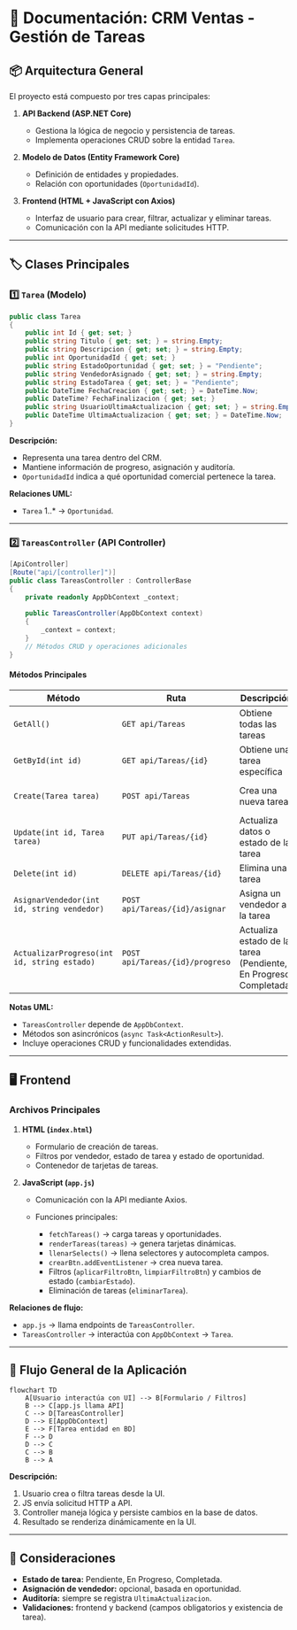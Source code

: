 # 📄 Documentación: CRM Ventas - Gestión de Tareas

## 📦 Arquitectura General

El proyecto está compuesto por tres capas principales:

1. **API Backend (ASP.NET Core)**

   * Gestiona la lógica de negocio y persistencia de tareas.
   * Implementa operaciones CRUD sobre la entidad `Tarea`.

2. **Modelo de Datos (Entity Framework Core)**

   * Definición de entidades y propiedades.
   * Relación con oportunidades (`OportunidadId`).

3. **Frontend (HTML + JavaScript con Axios)**

   * Interfaz de usuario para crear, filtrar, actualizar y eliminar tareas.
   * Comunicación con la API mediante solicitudes HTTP.

---

## 🏷 Clases Principales

### 1️⃣ `Tarea` (Modelo)

```csharp
public class Tarea
{
    public int Id { get; set; }
    public string Titulo { get; set; } = string.Empty;
    public string Descripcion { get; set; } = string.Empty;
    public int OportunidadId { get; set; }
    public string EstadoOportunidad { get; set; } = "Pendiente";
    public string VendedorAsignado { get; set; } = string.Empty;
    public string EstadoTarea { get; set; } = "Pendiente";
    public DateTime FechaCreacion { get; set; } = DateTime.Now;
    public DateTime? FechaFinalizacion { get; set; }
    public string UsuarioUltimaActualizacion { get; set; } = string.Empty;
    public DateTime UltimaActualizacion { get; set; } = DateTime.Now;
}
```

**Descripción:**

* Representa una tarea dentro del CRM.
* Mantiene información de progreso, asignación y auditoría.
* `OportunidadId` indica a qué oportunidad comercial pertenece la tarea.

**Relaciones UML:**

* `Tarea` 1..\* → `Oportunidad`.

---

### 2️⃣ `TareasController` (API Controller)

```csharp
[ApiController]
[Route("api/[controller]")]
public class TareasController : ControllerBase
{
    private readonly AppDbContext _context;
    
    public TareasController(AppDbContext context)
    {
        _context = context;
    }
    // Métodos CRUD y operaciones adicionales
}
```

#### Métodos Principales

| Método                                      | Ruta                            | Descripción                                                       | Retorno                  |
| ------------------------------------------- | ------------------------------- | ----------------------------------------------------------------- | ------------------------ |
| `GetAll()`                                  | `GET api/Tareas`                | Obtiene todas las tareas                                          | `List<Tarea>`            |
| `GetById(int id)`                           | `GET api/Tareas/{id}`           | Obtiene una tarea específica                                      | `Tarea` o `NotFound`     |
| `Create(Tarea tarea)`                       | `POST api/Tareas`               | Crea una nueva tarea                                              | `Tarea` creada con ID    |
| `Update(int id, Tarea tarea)`               | `PUT api/Tareas/{id}`           | Actualiza datos o estado de la tarea                              | `NoContent` o `NotFound` |
| `Delete(int id)`                            | `DELETE api/Tareas/{id}`        | Elimina una tarea                                                 | `Ok` o `NotFound`        |
| `AsignarVendedor(int id, string vendedor)`  | `POST api/Tareas/{id}/asignar`  | Asigna un vendedor a la tarea                                     | `Tarea` actualizada      |
| `ActualizarProgreso(int id, string estado)` | `POST api/Tareas/{id}/progreso` | Actualiza estado de la tarea (Pendiente, En Progreso, Completada) | `Tarea` actualizada      |

**Notas UML:**

* `TareasController` depende de `AppDbContext`.
* Métodos son asincrónicos (`async Task<ActionResult>`).
* Incluye operaciones CRUD y funcionalidades extendidas.

---

## 🖥 Frontend

### Archivos Principales

1. **HTML (`index.html`)**

   * Formulario de creación de tareas.
   * Filtros por vendedor, estado de tarea y estado de oportunidad.
   * Contenedor de tarjetas de tareas.

2. **JavaScript (`app.js`)**

   * Comunicación con la API mediante Axios.
   * Funciones principales:

     * `fetchTareas()` → carga tareas y oportunidades.
     * `renderTareas(tareas)` → genera tarjetas dinámicas.
     * `llenarSelects()` → llena selectores y autocompleta campos.
     * `crearBtn.addEventListener` → crea nueva tarea.
     * Filtros (`aplicarFiltroBtn`, `limpiarFiltroBtn`) y cambios de estado (`cambiarEstado`).
     * Eliminación de tareas (`eliminarTarea`).

**Relaciones de flujo:**

* `app.js` → llama endpoints de `TareasController`.
* `TareasController` → interactúa con `AppDbContext` → `Tarea`.

---

## 🔗 Flujo General de la Aplicación

```mermaid
flowchart TD
    A[Usuario interactúa con UI] --> B[Formulario / Filtros]
    B --> C[app.js llama API]
    C --> D[TareasController]
    D --> E[AppDbContext]
    E --> F[Tarea entidad en BD]
    F --> D
    D --> C
    C --> B
    B --> A
```

**Descripción:**

1. Usuario crea o filtra tareas desde la UI.
2. JS envía solicitud HTTP a API.
3. Controller maneja lógica y persiste cambios en la base de datos.
4. Resultado se renderiza dinámicamente en la UI.

---

## 📌 Consideraciones

* **Estado de tarea:** Pendiente, En Progreso, Completada.
* **Asignación de vendedor:** opcional, basada en oportunidad.
* **Auditoría:** siempre se registra `UltimaActualizacion`.
* **Validaciones:** frontend y backend (campos obligatorios y existencia de tarea).
